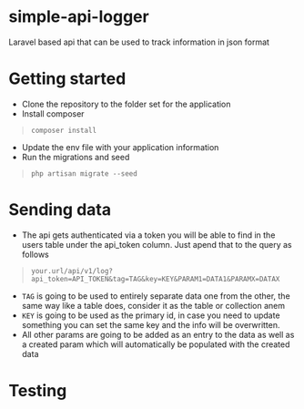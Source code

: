 # simple-api-logger
Laravel based api that can be used to track information in json format

# Getting started

* Clone the repository to the folder set for the application
* Install composer
>`composer install`
* Update the env file with your application information
* Run the migrations and seed
>`php artisan migrate --seed`

# Sending data

* The api gets authenticated via a token you will be able to find in the users table under the api_token column. Just apend that to the query as follows
>`your.url/api/v1/log?api_token=API_TOKEN&tag=TAG&key=KEY&PARAM1=DATA1&PARAMX=DATAX`
* `TAG` is going to be used to entirely separate data one from the other, the same way like a table does, consider it as the table or collection anem
* `KEY` is going to be used as the primary id, in case you need to update something you can set the same key and the info will be overwritten.
* All other params are going to be added as an entry to the data as well as a created param which will automatically be populated with the created data

# Testing 


